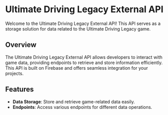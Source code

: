# Ultimate Driving Legacy External API

Welcome to the Ultimate Driving Legacy External API! This API serves as a storage solution for data related to the Ultimate Driving Legacy game.

## Overview

The Ultimate Driving Legacy External API allows developers to interact with game data, providing endpoints to retrieve and store information efficiently. This API is built on Firebase and offers seamless integration for your projects.

## Features

- **Data Storage**: Store and retrieve game-related data easily.
- **Endpoints**: Access various endpoints for different data operations.
